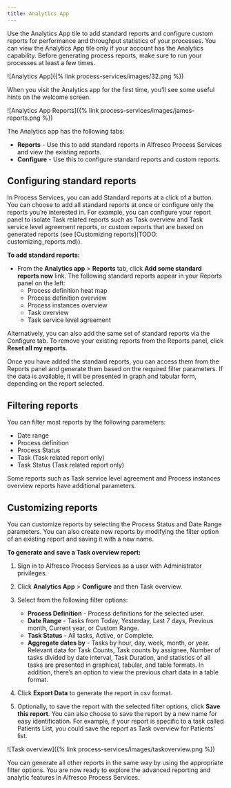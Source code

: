 ```yaml
---
title: Analytics App 
---
```


Use the Analytics App tile to add standard reports and configure custom reports for performance and throughput 
statistics of your processes. You can view the Analytics App tile only if your account has the Analytics capability. 
Before generating process reports, make sure to run your processes at least a few times.

![Analytics App]({% link process-services/images/32.png %})

When you visit the Analytics app for the first time, you'll see some useful hints on the welcome screen.

![Analytics App Reports]({% link process-services/images/james-reports.png %})

The Analytics app has the following tabs:

* **Reports** - Use this to add standard reports in Alfresco Process Services and view the existing reports.
* **Configure** - Use this to configure standard reports and custom reports.

## Configuring standard reports

In Process Services, you can add Standard reports at a click of a button. You can choose to add all standard reports 
at once or configure only the reports you’re interested in. For example, you can configure your report panel to isolate 
Task related reports such as Task overview and Task service level agreement reports, or custom reports that are based 
on generated reports (see [Customizing reports](TODO: customizing_reports.md)).

**To add standard reports:**

* From the **Analytics app** > **Reports** tab, click **Add some standard reports now** link. The following standard reports appear in your Reports panel on the left:
    * Process definition heat map
    * Process definition overview
    * Process instances overview
    * Task overview
    * Task service level agreement

Alternatively, you can also add the same set of standard reports via the Configure tab. To remove your existing reports 
from the Reports panel, click **Reset all my reports**.

Once you have added the standard reports, you can access them from the Reports panel and generate them based on the 
required filter parameters. If the data is available, it will be presented in graph and tabular form, depending on the report selected.

## Filtering reports

You can filter most reports by the following parameters:

* Date range
* Process definition
* Process Status
* Task (Task related report only)
* Task Status (Task related report only)

Some reports such as Task service level agreement and Process instances overview reports have additional parameters.

## Customizing reports

You can customize reports by selecting the Process Status and Date Range parameters. You can also create new reports 
by modifying the filter option of an existing report and saving it with a new name.

**To generate and save a Task overview report:**

1.  Sign in to Alfresco Process Services as a user with Administrator privileges.

2.  Click **Analytics App** > **Configure** and then Task overview.

3.  Select from the following filter options:

    * **Process Definition** - Process definitions for the selected user.
    * **Date Range** - Tasks from Today, Yesterday, Last 7 days, Previous month, Current year, or Custom Range.
    * **Task Status** - All tasks, Active, or Complete.
    * **Aggregate dates by** - Tasks by hour, day, week, month, or year.
        Relevant data for Task Counts, Task counts by assignee, Number of tasks divided by date interval, Task Duration, and statistics of all tasks are presented in graphical, tabular, and table formats. In addition, there’s an option to view the previous chart data in a table format.

4.  Click **Export Data** to generate the report in csv format.

5.  Optionally, to save the report with the selected filter options, click **Save this report**. You can also choose to save the report by a new name for easy identification. For example, if your report is specific to a task called Patients List, you could save the report as Task overview for Patients' list.

![Task overview]({% link process-services/images/taskoverview.png %})

You can generate all other reports in the same way by using the appropriate filter options. You are now ready to explore the advanced reporting and analytic features in Alfresco Process Services.
